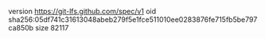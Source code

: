 version https://git-lfs.github.com/spec/v1
oid sha256:05df741c31613048abeb279f5e1fce511010ee0283876fe715fb5be797ca850b
size 82117
